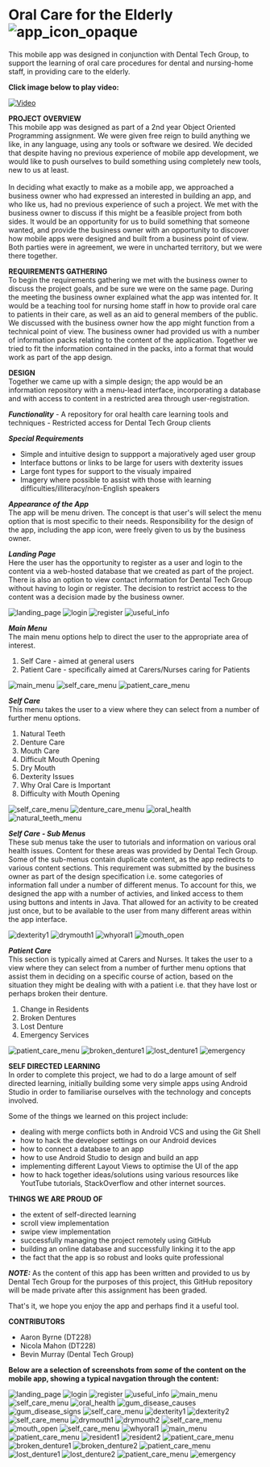 # Oral Care for the Elderly					![app_icon_opaque](/screenshots/app_icon_opaque.png?raw=true "app_icon_opaque")
This mobile app was designed in conjunction with Dental Tech Group, to support the learning of oral care procedures for dental and nursing-home staff, in providing care to the elderly.

<b>Click image below to play video:</b>

[![Video](http://img.youtube.com/vi/N28Om1PuSe4/0.jpg)](http://www.youtube.com/watch?v=N28Om1PuSe4)

<b>PROJECT OVERVIEW</b><br>
This mobile app was designed as part of a 2nd year Object Oriented Programming assignment. We were given free reign to build anything we like, in any language, using any tools or software we desired. We decided that despite having no previous experience of mobile app development, we would like to push ourselves to build something using completely new tools, new to us at least.<br><br>
In deciding what exactly to make as a mobile app, we approached a business owner who had expressed an interested in building an app, and who like us, had no previous experience of such a project. We met with the business owner to discuss if this might be a feasible project from both sides. It would be an opportunity for us to build something that someone wanted, and provide the business owner with an opportunity to discover how mobile apps were designed and built from a business point of view. Both parties were in agreement, we were in uncharted territory, but we were there together. 

<b>REQUIREMENTS GATHERING</b><br>
To begin the requirements gathering we met with the business owner to discuss the project goals, and be sure we were on the same page. During the meeting the business owner explained what the app was intented for. It would be a teaching tool for nursing home staff in how to provide oral care to patients in their care, as well as an aid to general members of the public. We discussed with the business owner how the app might function from a technical point of view. The business owner had provided us with a number of information packs relating to the content of the application. Together we tried to fit the information contained in the packs, into a format that would work as part of the app design. 

<b>DESIGN</b><br>
Together we came up with a simple design; the app would be an information repository with a menu-lead interface, incorporating a database and with access to content in a restricted area through user-registration. 

</hr><i><b>Functionality</b></i>
- A repository for oral health care learning tools and techniques
- Restricted access for Dental Tech Group clients

<i><b>Special Requirements</b></i>
- Simple and intuitive design to suppport a majoratively aged user group
- Interface buttons or links to be large for users with dexterity issues
- Large font types for support to the visualy impaired
- Imagery where possible to assist with those with learning difficulties/illiteracy/non-English speakers

<i><b>Appearance of the App</b></i><br>
The app will be menu driven. The concept is that user's will select the menu option that is most specific to their needs. 
Responsibility for the design of the app, including the app icon, were freely given to us by the business owner. 

<i><b>Landing Page</b></i><br>
Here the user has the opportunity to register as a user and login to the content via a web-hosted database that we created as part of the project. There is also an option to view contact information for Dental Tech Group without having to login or register. The decision to restrict access to the content was a decision made by the business owner.  

![landing_page](/screenshots/landing_page.png?raw=true "landing_page")
![login](/screenshots/login.png?raw=true "login")
![register](/screenshots/register.png?raw=true "register")
![useful_info](/screenshots/useful_info.png?raw=true "useful_info")

<i><b>Main Menu</b></i><br>
The main menu options help to direct the user to the appropriate area of interest. 
1) Self Care - aimed at general users
2) Patient Care - specifically aimed at Carers/Nurses caring for Patients

![main_menu](/screenshots/main_menu.png?raw=true "main_menu")
![self_care_menu](/screenshots/self_care_menu.png?raw=true "self_care_menu")
![patient_care_menu](/screenshots/patient_care_menu.png?raw=true "patient_care_menu")

<i><b>Self Care</b></i><br>
This menu takes the user to a view where they can select from a number of further menu options.
1) Natural Teeth
2) Denture Care
3) Mouth Care
4) Difficult Mouth Opening 
5) Dry Mouth
6) Dexterity Issues
7) Why Oral Care is Important
8) Difficulty with Mouth Opening

![self_care_menu](/screenshots/self_care_menu.png?raw=true "self_care_menu")
![denture_care_menu](/screenshots/denture_care_menu.png?raw=true "denture_care_menu")
![oral_health](/screenshots/oral_health.png?raw=true "oral_health")
![natural_teeth_menu](/screenshots/natural_teeth_menu.png?raw=true "natural_teeth_menu")

<i><b>Self Care - Sub Menus</b></i><br>
These sub menus take the user to tutorials and information on various oral health issues. Content for these areas was provided by Dental Tech Group. Some of the sub-menus contain duplicate content, as the app redirects to various content sections. This requirement was submitted by the business owner as part of the design specification i.e. some categories of information fall under a number of different menus. To account for this, we designed the app with a number of activies, and linked access to them using buttons and intents in Java. That allowed for an activity to be created just once, but to be available to the user from many different areas within the app interface.

![dexterity1](/screenshots/dexterity1.png?raw=true "dexterity1")
![drymouth1](/screenshots/drymouth1.png?raw=true "drymouth1")
![whyoral1](/screenshots/whyoral1.png?raw=true "whyoral1")
![mouth_open](/screenshots/mouth_open.png?raw=true "mouth_open")

<i><b>Patient Care</b></i><br>
This section is typically aimed at Carers and Nurses. It takes the user to a view where they can select from a number of further menu options that assist them in deciding on a specific course of action, based on the situation they might be dealing with with a patient i.e. that they have lost or perhaps broken their denture. 
1) Change in Residents
2) Broken Dentures
3) Lost Denture
4) Emergency Services

![patient_care_menu](/screenshots/patient_care_menu.png?raw=true "patient_care_menu")
![broken_denture1](/screenshots/broken_denture1.png?raw=true "broken_denture1")
![lost_denture1](/screenshots/lost_denture1.png?raw=true "lost_denture1")
![emergency](/screenshots/emergency.png?raw=true "emergency")

</hr><b>SELF DIRECTED LEARNING</b><br>
In order to complete this project, we had to do a large amount of self directed learning, initially building some very simple apps using Android Studio in order to familiarise ourselves with the technology and concepts involved. 

Some of the things we learned on this project include:
- dealing with merge conflicts both in Android VCS and using the Git Shell
- how to hack the developer settings on our Android devices
- how to connect a database to an app 
- how to use Android Studio to design and build an app
- implementing different Layout Views to optimise the UI of the app
- how to hack together ideas/solutions using various resources like YoutTube tutorials, StackOverflow and other internet sources. 

<b>THINGS WE ARE PROUD OF</b><br>
- the extent of self-directed learning
- scroll view implementation
- swipe view implementation
- successfully managing the project remotely using GitHub
- building an online database and successfully linking it to the app
- the fact that the app is so robust and looks quite professional

<b><i>NOTE:</i></b> As the content of this app has been written and provided to us by Dental Tech Group for the purposes of this project, this GitHub repository will be made private after this assignment has been graded.

That's it, we hope you enjoy the app and perhaps find it a useful tool. 

<b>CONTRIBUTORS</b><br>
- Aaron Byrne (DT228)
- Nicola Mahon (DT228)
- Bevin Murray (Dental Tech Group)

</hr><b>Below are a selection of screenshots from <i>some</i> of the content on the mobile app, showing a typical navgation through the content: </b>

![landing_page](/screenshots/landing_page.png?raw=true "landing_page")
![login](/screenshots/login.png?raw=true "login")
![register](/screenshots/register.png?raw=true "register")
![useful_info](/screenshots/useful_info.png?raw=true "useful_info")
![main_menu](/screenshots/main_menu.png?raw=true "main_menu")
![self_care_menu](/screenshots/self_care_menu.png?raw=true "self_care_menu")
![oral_health](/screenshots/oral_health.png?raw=true "oral_health")
![gum_disease_causes](/screenshots/gum_disease_causes.png?raw=true "gum_disease_causes")
![gum_disease_signs](/screenshots/gum_disease_signs.png?raw=true "gum_disease_signs")
![self_care_menu](/screenshots/self_care_menu.png?raw=true "self_care_menu")
![dexterity1](/screenshots/dexterity1.png?raw=true "dexterity1")
![dexterity2](/screenshots/dexterity2.png?raw=true "dexterity2")
![self_care_menu](/screenshots/self_care_menu.png?raw=true "self_care_menu")
![drymouth1](/screenshots/drymouth1.png?raw=true "drymouth1")
![drymouth2](/screenshots/drymouth2.png?raw=true "drymouth2")
![self_care_menu](/screenshots/self_care_menu.png?raw=true "self_care_menu")
![mouth_open](/screenshots/mouth_open.png?raw=true "mouth_open")
![self_care_menu](/screenshots/self_care_menu.png?raw=true "self_care_menu")
![whyoral1](/screenshots/whyoral1.png?raw=true "whyoral1")
![main_menu](/screenshots/main_menu.png?raw=true "main_menu")
![patient_care_menu](/screenshots/patient_care_menu.png?raw=true "patient_care_menu")
![resident1](/screenshots/resident1.png?raw=true "resident1")
![resident2](/screenshots/resident2.png?raw=true "resident2")
![patient_care_menu](/screenshots/patient_care_menu.png?raw=true "patient_care_menu")
![broken_denture1](/screenshots/broken_denture1.png?raw=true "broken_denture1")
![broken_denture2](/screenshots/broken_denture2.png?raw=true "broken_denture2")
![patient_care_menu](/screenshots/patient_care_menu.png?raw=true "patient_care_menu")
![lost_denture1](/screenshots/lost_denture1.png?raw=true "lost_denture1")
![lost_denture2](/screenshots/lost_denture2.png?raw=true "lost_denture2")
![patient_care_menu](/screenshots/patient_care_menu.png?raw=true "patient_care_menu")
![emergency](/screenshots/emergency.png?raw=true "emergency")